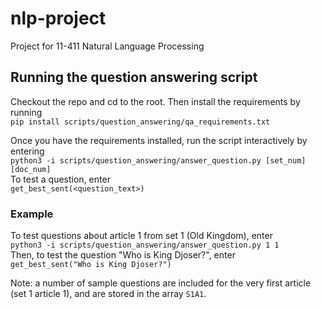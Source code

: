 # nlp-project
Project for 11-411 Natural Language Processing

## Running the question answering script
Checkout the repo and cd to the root.
Then install the requirements by running \
`pip install scripts/question_answering/qa_requirements.txt` 

Once you have the requirements installed, run the script interactively by entering \
`python3 -i scripts/question_answering/answer_question.py [set_num] [doc_num]` \
To test a question, enter \
`get_best_sent(<question_text>)`

### Example
To test questions about article 1 from set 1 (Old Kingdom), enter \
`python3 -i scripts/question_answering/answer_question.py 1 1` \
Then, to test the question "Who is King Djoser?", enter \
`get_best_sent("Who is King Djoser?")` 

Note: a number of sample questions are included for the very first article (set 1 article 1), and are stored in the array `S1A1`.


